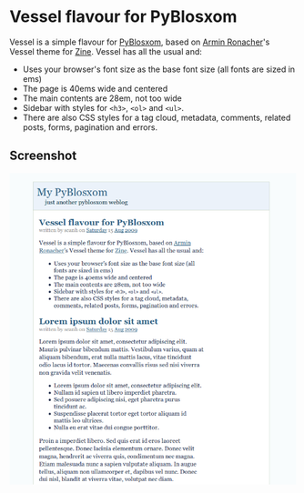# Vessel flavour for PyBlosxom

Vessel is a simple flavour for [PyBlosxom](http://pyblosxom.sourceforge.net/), based on [Armin Ronacher](http://lucumr.pocoo.org/)'s Vessel theme for [Zine](http://zine.pocoo.org/). Vessel has all the usual and:

*  Uses your browser's font size as the base font size (all
   fonts are sized in ems)
*  The page is 40ems wide and centered
*  The main contents are 28em, not too wide
*  Sidebar with styles for `<h3>`, `<ol>` and `<ul>`.
*  There are also CSS styles for a tag cloud, metadata, 
   comments, related posts, forms, pagination and errors.

## Screenshot

<img src="http://github.com/seanh/PyBlosxom-vessel/raw/b1467444c7869b18074f30520c252866ad65f25a/Screenshot.png" />
